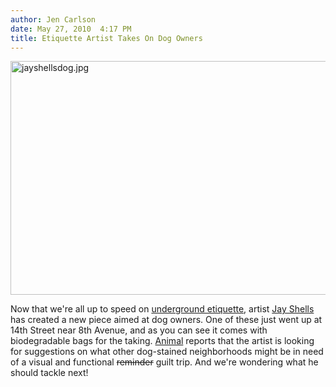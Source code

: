 ```yaml
---
author: Jen Carlson
date: May 27, 2010  4:17 PM
title: Etiquette Artist Takes On Dog Owners
---
```


<p><span class="mt-enclosure mt-enclosure-image" style="display: inline;"> <img alt="jayshellsdog.jpg" src="https://web.archive.org/web/20130529051758im_/http://gothamist.com/attachments/arts_jen/jayshellsdog.jpg" width="640" height="374" class="image-none"> </span></p>

<p>Now that we&apos;re all up to speed on <a href="https://web.archive.org/web/20130529051758/http://gothamist.com/2010/04/20/guerilla_subway_etiquette_posters_d.php">underground etiquette</a>, artist <a href="https://web.archive.org/web/20130529051758/http://www.jayshells.com/">Jay Shells</a> has created a new piece aimed at dog owners. One of these just went up at 14th Street near 8th Avenue, and as you can see it comes with biodegradable bags for the taking. <a href="https://web.archive.org/web/20130529051758/http://animalnewyork.com/2010/05/functional-street-art-tackles-major-pet-peeve/">Animal</a> reports that the artist is looking for suggestions on what other dog-stained neighborhoods might be in need of a visual and functional <strike>reminder</strike> guilt trip. And we&apos;re wondering what he should tackle next!</p>